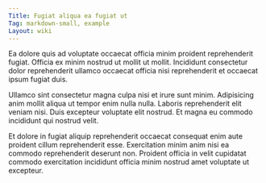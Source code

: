 ```yaml
---
Title: Fugiat aliqua ea fugiat ut
Tag: markdown-small, example
Layout: wiki
---
```

Ea dolore quis ad voluptate occaecat officia minim proident reprehenderit fugiat. Officia ex minim nostrud ut mollit ut mollit. Incididunt consectetur dolor reprehenderit ullamco occaecat officia nisi reprehenderit et occaecat ipsum fugiat duis.

Ullamco sint consectetur magna culpa nisi et irure sunt minim. Adipisicing anim mollit aliqua ut tempor enim nulla nulla. Laboris reprehenderit elit veniam nisi. Duis excepteur voluptate elit nostrud. Et magna eu commodo incididunt qui nostrud velit.

Et dolore in fugiat aliquip reprehenderit occaecat consequat enim aute proident cillum reprehenderit esse. Exercitation minim anim nisi ea commodo reprehenderit deserunt non. Proident officia in velit cupidatat commodo exercitation incididunt officia minim nostrud amet voluptate ut excepteur.
